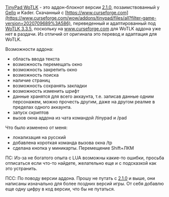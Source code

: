 

[TinyPad WoTLK](https://github.com/Makcumoz/TinyPad-WoTLK) - это аддон-блокнот версии [2.1.0](https://www.curseforge.com/wow/addons/tinypad/files/all?filter-game-version=2020709689%3A586), позаимствованный у [Gello](https://www.curseforge.com/members/gello3/followers0) и Kader. Скачанный с [https://www.curseforge.com](https://www.curseforge.com/wow/addons/tinypad/files/all?filter-game-version=2020709689%3A586), переведенный и адаптированный под [WoTLK 3.3.5](https://ru.wikipedia.org/wiki/World_of_Warcraft:_Wrath_of_the_Lich_King), поскольку на www.curseforge.com для WoTLK аддона уже нет в раздачи. Из отличий от оригинала это перевод и адаптация для WoTLK.


Возможности аддона:
- область ввода текста
- возможность перемещать окно
- возможность закрепить окно
- возможность поиска
- наличие страниц
- возможность сохранять закладки
- возможность изменить шрифт
- данные хранятся для всего аккаунта, т.е. записав данные одним персонажем, можно прочесть другим, даже на другом реалме в пределах одного аккаунта.
- запуск скриптов
- вызов окна аддона из чата командой /tinypad и /pad

Что было изменено от меня:
- локализация на русский
- добавлена короткая команда вызова окна /tp
- сделана кнопка у миникарты. Перемещение Shift+ЛКМ
 
ПС: Из-за не богатого опыта с LUA возможны какие-то ошибки, просьба отписаться если что-то найдете, желательно еще и с подсказкой как это устранить. 

ПСС: По поводу версии аддона. Прошу не путать с [2.1.0](https://www.curseforge.com/wow/addons/tinypad/files/all?filter-game-version=2020709689%3A589) и выше, они написаны изначально для более поздних версий игры. От себя добавлю еще одну цифру в код версии, что бы не путаться.
